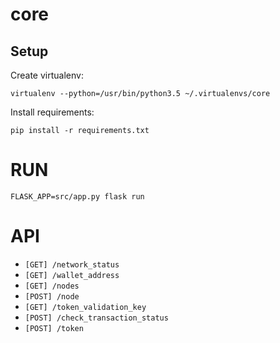 # core



## Setup

Create virtualenv:
```
virtualenv --python=/usr/bin/python3.5 ~/.virtualenvs/core

```

Install requirements:
```
pip install -r requirements.txt
```

# RUN

```
FLASK_APP=src/app.py flask run
```

# API

- `[GET] /network_status`
- `[GET] /wallet_address`
- `[GET] /nodes`
- `[POST] /node`
- `[GET] /token_validation_key`
- `[POST] /check_transaction_status`
- `[POST] /token`
